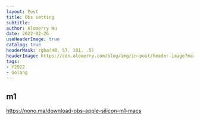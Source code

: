 ```yaml
---
layout: Post
title: Obs setting
subtitle:
author: Alomerry Wu
date: 2022-02-26
useHeaderImage: true
catalog: true
headerMask: rgba(40, 57, 101, .5)
headerImage: https://cdn.alomerry.com/blog/img/in-post/header-image?max=59
tags:
- Y2022
- Golang
---
```


## m1

https://nono.ma/download-obs-apple-silicon-m1-macs

